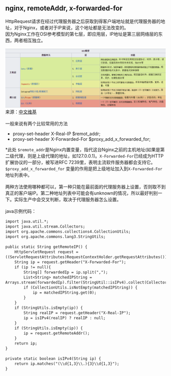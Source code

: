 ## nginx, remoteAddr, x-forwarded-for
HttpRequest请求在经过代理服务器之后获取到得客户端地址就是代理服务器的地址，对于Nginx，或者对于IP来说，这个地址都是无法改变的。  
因为Nginx工作在OSI参考模型的第七层，即应用层，IP地址是第三层网络层的东西，两者相互独立。  
<br/>
![](osi.png)
<br/>
来源：[中文维基](https://zh.wikipedia.org/wiki/OSI%E6%A8%A1%E5%9E%8B)  
<br/>
一般来说有两个比较常用的方法  
- proxy-set-header X-Real-IP $remot_addr;  
- proxy-set-header X-Forwarded-For $proxy_add_x_forwarded_for;

*此处 `$remote_addr`是Nginx内置变量，指代这台Nginx之前的主机地址(如果是第二级代理，则是上级代理的地址，如127.0.0.1)。`X-Forwarded-For`已经成为HTTP扩展协议的一部分，被写进RFC 7239里，表明主流软件服务器都会支持它。`$proxy_add_x_forwarded_for` 变量的作用是把上级地址加入到`X-Forwarded-For`地址列表中。  
<br/>
两种方法使用哪种都可以，第一种只能在最前面的代理服务器上设置，否则取不到真正的客户端IP。第二种地址列表中可能会有unknown的情况，所以最好判别一下。实际生产中会交叉判断，取决于代理服务器怎么设置。  
<br/>
java示例代码：

    import java.util.*;
    import java.util.stream.Collectors;
    import org.apache.commons.collections4.CollectionUtils;
    import org.apache.commons.lang3.StringUtils;
    
    public static String getRemoteIP() {
        HttpServletRequest request = ((ServletRequestAttributes)RequestContextHolder.getRequestAttributes()).getRequest();
        String ip = request.getHeader("X-Forwarded-For");
        if (ip != null){
            String[] forwardedIp = ip.split(",");
            List<String> matchedIPString = Arrays.stream(forwardedIp).filter(StringUtil::isIPv4).collect(Collectors.toList());//java8
            if (CollectionUtils.isNotEmpty(matchedIPString)) {
                ip = matchedIPString.get(0);
            }
        }
        if (StringUtils.isEmpty(ip)) {
            String realIP = request.getHeader("X-Real-IP");
            ip = isIPv4(realIP) ? realIP : null;
        }
        if (StringUtils.isEmpty(ip)) {
            ip = request.getRemoteAddr();
        }
        return ip;
    }

    private static boolean isIPv4(String ip) {
        return ip.matches("(\\d{1,3}\\.){3}\\d{1,3}");
    }
 
